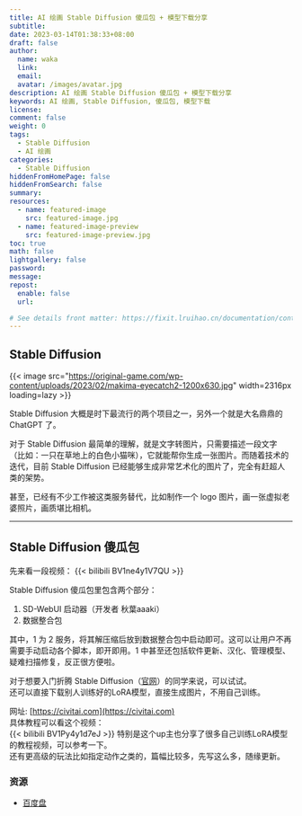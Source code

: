 ```yaml
---
title: AI 绘画 Stable Diffusion 傻瓜包 + 模型下载分享
subtitle:
date: 2023-03-14T01:38:33+08:00
draft: false
author:
  name: waka
  link:
  email:
  avatar: /images/avatar.jpg
description: AI 绘画 Stable Diffusion 傻瓜包 + 模型下载分享
keywords: AI 绘画, Stable Diffusion, 傻瓜包, 模型下载
license:
comment: false
weight: 0
tags:
  - Stable Diffusion
  - AI 绘画
categories:
  - Stable Diffusion
hiddenFromHomePage: false
hiddenFromSearch: false
summary:
resources:
  - name: featured-image
    src: featured-image.jpg
  - name: featured-image-preview
    src: featured-image-preview.jpg
toc: true
math: false
lightgallery: false
password:
message:
repost:
  enable: false
  url:

# See details front matter: https://fixit.lruihao.cn/documentation/content/#front-matter
---
```

## Stable Diffusion
{{< image src="https://original-game.com/wp-content/uploads/2023/02/makima-eyecatch2-1200x630.jpg" width=2316px loading=lazy >}}  
   
Stable Diffusion 大概是时下最流行的两个项目之一，另外一个就是大名鼎鼎的 ChatGPT 了。

对于 Stable Diffusion 最简单的理解，就是文字转图片，只需要描述一段文字（比如：一只在草地上的白色小猫咪），它就能帮你生成一张图片。而随着技术的迭代，目前 Stable Diffusion 已经能够生成非常艺术化的图片了，完全有赶超人类的架势。

甚至，已经有不少工作被这类服务替代，比如制作一个 logo 图片，画一张虚拟老婆照片，画质堪比相机。

___

## Stable Diffusion 傻瓜包

先来看一段视频：
{{< bilibili BV1ne4y1V7QU >}}

Stable Diffusion 傻瓜包里包含两个部分：

1.  SD-WebUI 启动器（开发者 秋葉aaaki）
2.  数据整合包

其中，1 为 2 服务，将其解压缩后放到数据整合包中启动即可。这可以让用户不再需要手动启动各个脚本，即开即用。1 中甚至还包括软件更新、汉化、管理模型、疑难扫描修复，反正很方便啦。

对于想要入门折腾 Stable Diffusion（[官网](https://stablediffusionweb.com/)）的同学来说，可以试试。  
还可以直接下载别人训练好的LoRA模型，直接生成图片，不用自己训练。  
   
网址: [https://civitai.com](https://civitai.com)  
具体教程可以看这个视频：  
{{< bilibili BV1Py4y1d7eJ >}}
特别是这个up主也分享了很多自己训练LoRA模型的教程视频，可以参考一下。  
还有更高级的玩法比如指定动作之类的，篇幅比较多，先写这么多，随缘更新。  
### 资源

-   [百度盘](https://pan.baidu.com/s/1DmLU6z-RkML5U4jVyeokSg?pwd=1234)

<!--more-->
